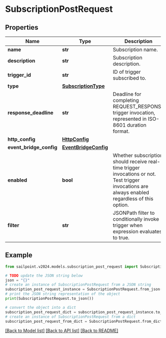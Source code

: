 # SubscriptionPostRequest


## Properties

Name | Type | Description | Notes
------------ | ------------- | ------------- | -------------
**name** | **str** | Subscription name. | 
**description** | **str** | Subscription description. | [optional] 
**trigger_id** | **str** | ID of trigger subscribed to. | 
**type** | [**SubscriptionType**](SubscriptionType.md) |  | 
**response_deadline** | **str** | Deadline for completing REQUEST_RESPONSE trigger invocation, represented in ISO-8601 duration format. | [optional] [default to 'PT1H']
**http_config** | [**HttpConfig**](HttpConfig.md) |  | [optional] 
**event_bridge_config** | [**EventBridgeConfig**](EventBridgeConfig.md) |  | [optional] 
**enabled** | **bool** | Whether subscription should receive real-time trigger invocations or not.  Test trigger invocations are always enabled regardless of this option. | [optional] [default to True]
**filter** | **str** | JSONPath filter to conditionally invoke trigger when expression evaluates to true. | [optional] 

## Example

```python
from sailpoint.v2024.models.subscription_post_request import SubscriptionPostRequest

# TODO update the JSON string below
json = "{}"
# create an instance of SubscriptionPostRequest from a JSON string
subscription_post_request_instance = SubscriptionPostRequest.from_json(json)
# print the JSON string representation of the object
print(SubscriptionPostRequest.to_json())

# convert the object into a dict
subscription_post_request_dict = subscription_post_request_instance.to_dict()
# create an instance of SubscriptionPostRequest from a dict
subscription_post_request_from_dict = SubscriptionPostRequest.from_dict(subscription_post_request_dict)
```
[[Back to Model list]](../README.md#documentation-for-models) [[Back to API list]](../README.md#documentation-for-api-endpoints) [[Back to README]](../README.md)


